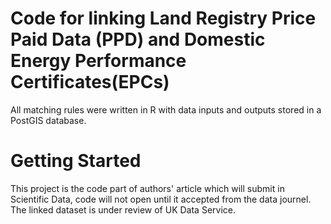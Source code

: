 
# Code for linking Land Registry Price Paid Data (PPD)  and Domestic Energy Performance Certificates(EPCs)
All matching rules were written in R with data inputs and outputs stored in a PostGIS database.
# Getting Started
This project is the code part of authors' article which will submit in Scientific Data, code will not open until it accepted from the data journel. The linked dataset is under review of UK Data Service.  
